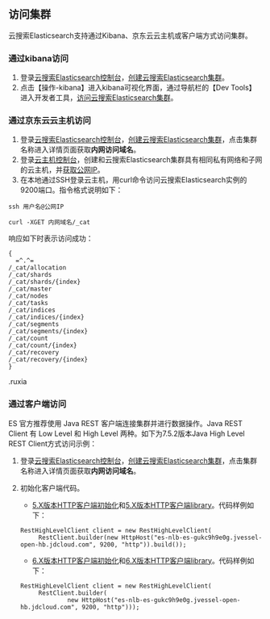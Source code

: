## 访问集群
云搜索Elasticsearch支持通过Kibana、京东云云主机或客户端方式访问集群。

### 通过kibana访问
1. 登录[云搜索Elasticsearch控制台](https://es-console.jdcloud.com/clusters)，[创建云搜索Elasticsearch集群](../Getting-Started/Create-ES.md)。</br>
2. 点击【操作-kibana】进入kibana可视化界面，通过导航栏的【Dev Tools】进入开发者工具，[访问云搜索Elasticsearch集群](../Getting-Started/dataview.md)。</br>

### 通过京东云云主机访问
1. 登录[云搜索Elasticsearch控制台](https://es-console.jdcloud.com/clusters)，[创建云搜索Elasticsearch集群](../Getting-Started/Create-ES.md)，点击集群名称进入详情页面获取**内网访问域名**。</br>
2. 登录[云主机控制台](https://cns-console.jdcloud.com/host/compute/list)，创建和云搜索Elasticsearch集群具有相同私有网络和子网的云主机，并[获取公网IP](https://docs.jdcloud.com/cn/virtual-machines/associate-elastic-ip)。</br>
3. 在本地通过SSH登录云主机，用curl命令访问云搜索Elasticsearch实例的9200端口。指令格式说明如下：</br>
```
ssh 用户名@公网IP

curl -XGET 内网域名/_cat

```
响应如下时表示访问成功：
```
{
  =^.^=
/_cat/allocation
/_cat/shards
/_cat/shards/{index}
/_cat/master
/_cat/nodes
/_cat/tasks
/_cat/indices
/_cat/indices/{index}
/_cat/segments
/_cat/segments/{index}
/_cat/count
/_cat/count/{index}
/_cat/recovery
/_cat/recovery/{index}
}

```

.ruxia 
### 通过客户端访问
ES 官方推荐使用 Java REST 客户端连接集群并进行数据操作。Java REST Client 有 Low Level 和 High Level 两种。如下为7.5.2版本Java High Level REST Client方式访问示例： </br>
1. 登录[云搜索Elasticsearch控制台](https://es-console.jdcloud.com/clusters)，[创建云搜索Elasticsearch集群](../Getting-Started/Create-ES.md)，点击集群名称进入详情页面获取**内网访问域名**。</br>
2. 初始化客户端代码。</br>

   - [5.X版本HTTP客户端初始化](https://www.elastic.co/guide/en/elasticsearch/client/java-rest/5.6/java-rest-high-getting-started-initialization.html)和[5.X版本HTTP客户端library](https://www.elastic.co/guide/en/elasticsearch/client/java-rest/5.6/java-rest-high-getting-started-initialization.html)。代码样例如下：
   
   ```
   RestHighLevelClient client = new RestHighLevelClient(
        RestClient.builder(new HttpHost("es-nlb-es-gukc9h9e0g.jvessel-open-hb.jdcloud.com", 9200, "http")).build());  
   ```
   
   - [6.X版本HTTP客户端初始化]( https://www.elastic.co/guide/en/elasticsearch/client/java-rest/6.5/java-rest-high-getting-started-initialization.html)和[6.X版本HTTP客户端library](https://www.elastic.co/guide/en/elasticsearch/client/java-rest/6.5/java-rest-high-getting-started-maven.html)。代码样例如下：
   
   ```
   RestHighLevelClient client = new RestHighLevelClient(
        RestClient.builder(
                new HttpHost("es-nlb-es-gukc9h9e0g.jvessel-open-hb.jdcloud.com", 9200, "http")));
   ```
   
